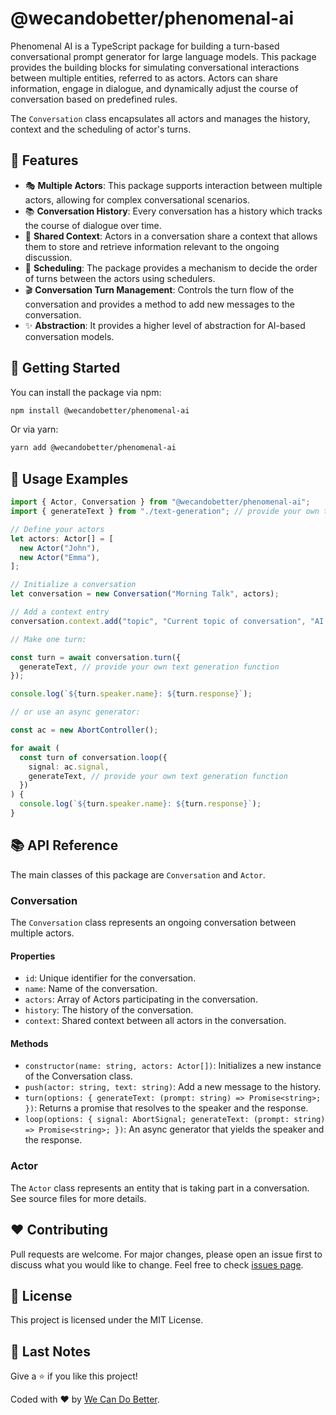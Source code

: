 # @wecandobetter/phenomenal-ai

Phenomenal AI is a TypeScript package for building a turn-based conversational
prompt generator for large language models. This package provides the building
blocks for simulating conversational interactions between multiple entities,
referred to as actors. Actors can share information, engage in dialogue, and
dynamically adjust the course of conversation based on predefined rules.

The `Conversation` class encapsulates all actors and manages the history,
context and the scheduling of actor's turns.

## 📌 Features

- 🎭 **Multiple Actors**: This package supports interaction between multiple
  actors, allowing for complex conversational scenarios.
- 📚 **Conversation History**: Every conversation has a history which tracks the
  course of dialogue over time.
- 💾 **Shared Context**: Actors in a conversation share a context that allows
  them to store and retrieve information relevant to the ongoing discussion.
- 🔄 **Scheduling**: The package provides a mechanism to decide the order of
  turns between the actors using schedulers.
- 🎬 **Conversation Turn Management**: Controls the turn flow of the
  conversation and provides a method to add new messages to the conversation.
- ✨ **Abstraction**: It provides a higher level of abstraction for AI-based
  conversation models.

## 🏁 Getting Started

You can install the package via npm:

```bash
npm install @wecandobetter/phenomenal-ai
```

Or via yarn:

```bash
yarn add @wecandobetter/phenomenal-ai
```

## 🚀 Usage Examples

```typescript
import { Actor, Conversation } from "@wecandobetter/phenomenal-ai";
import { generateText } from "./text-generation"; // provide your own text generation function

// Define your actors
let actors: Actor[] = [
  new Actor("John"),
  new Actor("Emma"),
];

// Initialize a conversation
let conversation = new Conversation("Morning Talk", actors);

// Add a context entry
conversation.context.add("topic", "Current topic of conversation", "AI Ethics");

// Make one turn:

const turn = await conversation.turn({
  generateText, // provide your own text generation function
});

console.log(`${turn.speaker.name}: ${turn.response}`);

// or use an async generator:

const ac = new AbortController();

for await (
  const turn of conversation.loop({
    signal: ac.signal,
    generateText, // provide your own text generation function
  })
) {
  console.log(`${turn.speaker.name}: ${turn.response}`);
}
```

## 📚 API Reference

The main classes of this package are `Conversation` and `Actor`.

### Conversation

The `Conversation` class represents an ongoing conversation between multiple
actors.

#### Properties

- `id`: Unique identifier for the conversation.
- `name`: Name of the conversation.
- `actors`: Array of Actors participating in the conversation.
- `history`: The history of the conversation.
- `context`: Shared context between all actors in the conversation.

#### Methods

- `constructor(name: string, actors: Actor[])`: Initializes a new instance of
  the Conversation class.
- `push(actor: string, text: string)`: Add a new message to the history.
- `turn(options: { generateText: (prompt: string) => Promise<string>; })`:
  Returns a promise that resolves to the speaker and the response.
- `loop(options: { signal: AbortSignal; generateText: (prompt: string) => Promise<string>; })`:
  An async generator that yields the speaker and the response.

### Actor

The `Actor` class represents an entity that is taking part in a conversation.
See source files for more details.

## ❤️ Contributing

Pull requests are welcome. For major changes, please open an issue first to
discuss what you would like to change. Feel free to check
[issues page](https://github.com/wecandobetter/phenomenal-ai/issues).

## 📜 License

This project is licensed under the MIT License.

## 🙏 Last Notes

Give a ⭐️ if you like this project!

Coded with ❤️ by [We Can Do Better](https://wcdb.life).
